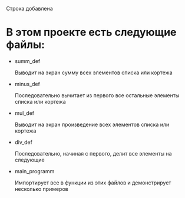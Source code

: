 Строка добавлена

# В этом проекте есть следующие файлы:
* summ_def 
  
  Выводит на экран сумму всех элементов списка или кортежа
* minus_def
  
  Последовательно вычитает из первого все остальные элементы списка или кортежа 
* mul_def
  
  Выводит на экран произведение всех элементов списка или кортежа
* div_def
  
  Последовательно, начиная с первого, делит все элементы на следующие
* main_programm
  
  Импортирует все в функции из этих файлов и демонстрирует несколько примеров
  
